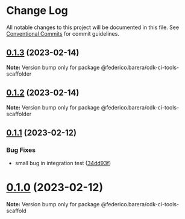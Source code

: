# Change Log

All notable changes to this project will be documented in this file.
See [Conventional Commits](https://conventionalcommits.org) for commit guidelines.

## [0.1.3](https://github.com/federicobarera/cdk-ci-tools/compare/v0.1.2...v0.1.3) (2023-02-14)

**Note:** Version bump only for package @federico.barera/cdk-ci-tools-scaffolder





## [0.1.2](https://github.com/federicobarera/cdk-ci-tools/compare/v0.1.1...v0.1.2) (2023-02-14)

**Note:** Version bump only for package @federico.barera/cdk-ci-tools-scaffolder





## [0.1.1](https://github.com/federicobarera/cdk-ci-tools/compare/v0.1.0...v0.1.1) (2023-02-12)


### Bug Fixes

* small bug in integration test ([34dd93f](https://github.com/federicobarera/cdk-ci-tools/commit/34dd93fd8633ca1f2a94f1076eb85cdd842ebcdc))





# [0.1.0](https://github.com/federicobarera/cdk-ci-tools/compare/v0.0.1...v0.1.0) (2023-02-12)

**Note:** Version bump only for package @federico.barera/cdk-ci-tools-scaffold

